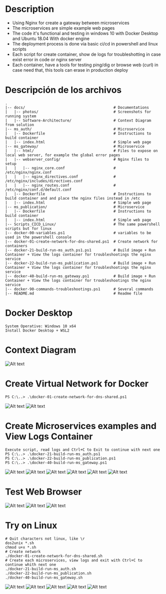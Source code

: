 # Description

- Using Nginx for create a gateway between microservices
- The microservices are simple example web pages
- The code it's functional and testing in windows 10 with Docker Desktop and Ubuntu 18.04 With docker engine
- The deployment process is done via basic ci/cd in powershell and linux scripts 
- Each script for create container, show de logs for troubleshotting in case exist error in code or nginx server
- Each container, have a tools for testing ping/dig or browse web (curl) in case need that, this tools can erase in production deploy

# Descripción de los archivos
    .
    |-- docs/                                        # Documentations
    |   |-- photos/                                  # Screenshots for running system
    |   |-- Software-Architecture/                   # Context Diagram from solution
    |-- ms_auth/                                     # Microservice
    |   |-- Dockerfile                               # Instructions to build container
    |   |-- index.html                               # Simple web page
    |-- ms_gateway/                                  # Microservice
    |   |-- html/                                    # Files to expose on local web server, for example the global error pages
    |   |-- webserver_config/                        # Nginx files to setup
    |   |   |-- nginx_core.conf                      # /etc/nginx/nginx.conf
    |   |   |-- nginx_directives.conf                # /etc/nginx/includes/directives.conf
    |   |   |-- nginx_routes.conf                    # /etc/nginx/conf.d/default.conf
    |   |-- Dockerfile                               # Instructions to build container and and place the nginx files instead in /etc
    |   |-- index.html                               # Simple web page
    |-- ms_publication/                              # Microservice
    |   |-- Dockerfile                               # Instructions to build container
    |   |-- index.html                               # Simple web page
    |-- Scripts_CICD_Linux/                          # The same powershell scripts but for linux
    |-- docker-00-variables.ps1                      # variables to be used in the powershell console
    |-- docker-01-create-network-for-dns-shared.ps1  # Create network for containers
    |-- docker-21-build-run-ms_auth.ps1.ps1          # Build image + Run Container + View the logs container for troubleshootings the nginx service
    |-- docker-22-build-run-ms_publication.ps1       # Build image + Run Container + View the logs container for troubleshootings the nginx service
    |-- docker-40-build-run-ms_gateway.ps1           # Build image + Run Container + View the logs container for troubleshootings the nginx service
    |-- docker-90-commands-troubleshootings.ps1      # Several commands
    |-- README.md                                    # Readme file
    
# Docker Desktop

```console
System Operative: Windows 10 x64
Install Docker Desktop + WSL2
```

# Context Diagram
![Alt text](/docs/Software-Architecture/Context_and_infrastructure_Diagram.png?raw=true)

# Create Virtual Network for Docker
```console
PS C:\..> .\docker-01-create-network-for-dns-shared.ps1
```
![Alt text](/docs/photos/01.Create-Network/Screenshot_1.png?raw=true)
![Alt text](/docs/photos/01.Create-Network/Screenshot_2.png?raw=true)

# Create Microservices examples and View Logs Container
```console
Execute script, read logs and Ctrl+C to Exit to continue with next one
PS C:\..> .\docker-21-build-run-ms_auth.ps1
PS C:\..> .\docker-22-build-run-ms_publication.ps1
PS C:\..> .\docker-40-build-run-ms_gateway.ps1
```
![Alt text](/docs/photos/02.Create-Microservice-View-Logs-Container/Screenshot_1.png?raw=true)
![Alt text](/docs/photos/02.Create-Microservice-View-Logs-Container/Screenshot_2.png?raw=true)
![Alt text](/docs/photos/02.Create-Microservice-View-Logs-Container/Screenshot_3.png?raw=true)
![Alt text](/docs/photos/02.Create-Microservice-View-Logs-Container/Screenshot_4.png?raw=true)
![Alt text](/docs/photos/02.Create-Microservice-View-Logs-Container/Screenshot_5.png?raw=true)
![Alt text](/docs/photos/02.Create-Microservice-View-Logs-Container/Screenshot_6.png?raw=true)

# Test Web Browser
![Alt text](/docs/photos/03.Test-Web-Browser/Screenshot_1.png?raw=true)
![Alt text](/docs/photos/03.Test-Web-Browser/Screenshot_2.png?raw=true)
![Alt text](/docs/photos/03.Test-Web-Browser/Screenshot_3.png?raw=true)

# Try on Linux
```console
# Quit characters not linux, like \r 
dos2unix *.sh
chmod u+x *.sh
# Create network
./docker-01-create-network-for-dns-shared.sh
# Create each microservices, view logs and exit with Ctrl+C to continue whith next one
./docker-21-build-run-ms_auth.sh
./docker-22-build-run-ms_publication.sh
./docker-40-build-run-ms_gateway.sh
```
![Alt text](/docs/photos/04.Try-On-Linux/Screenshot_1.png?raw=true)
![Alt text](/docs/photos/04.Try-On-Linux/Screenshot_2.png?raw=true)
![Alt text](/docs/photos/04.Try-On-Linux/Screenshot_3.png?raw=true)
![Alt text](/docs/photos/04.Try-On-Linux/Screenshot_4.png?raw=true)
![Alt text](/docs/photos/04.Try-On-Linux/Screenshot_5.png?raw=true)

